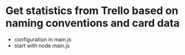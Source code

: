 Get statistics from Trello based on naming conventions and card data
===

- configuration in main.js
- start with node main.js